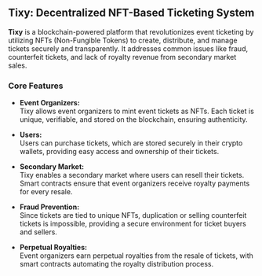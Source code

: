 
## Tixy: Decentralized NFT-Based Ticketing System

**Tixy** is a blockchain-powered platform that revolutionizes event ticketing by utilizing NFTs (Non-Fungible Tokens) to create, distribute, and manage tickets securely and transparently. It addresses common issues like fraud, counterfeit tickets, and lack of royalty revenue from secondary market sales.

### Core Features

- **Event Organizers:**  
  Tixy allows event organizers to mint event tickets as NFTs. Each ticket is unique, verifiable, and stored on the blockchain, ensuring authenticity.

- **Users:**  
  Users can purchase tickets, which are stored securely in their crypto wallets, providing easy access and ownership of their tickets.

- **Secondary Market:**  
  Tixy enables a secondary market where users can resell their tickets. Smart contracts ensure that event organizers receive royalty payments for every resale.

- **Fraud Prevention:**  
  Since tickets are tied to unique NFTs, duplication or selling counterfeit tickets is impossible, providing a secure environment for ticket buyers and sellers.

- **Perpetual Royalties:**  
  Event organizers earn perpetual royalties from the resale of tickets, with smart contracts automating the royalty distribution process.


